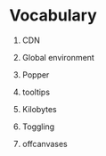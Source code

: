 # Vocabulary

1. CDN

2. Global environment

3. Popper

4. tooltips

5. Kilobytes

6. Toggling

7. offcanvases

